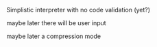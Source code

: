 Simplistic interpreter with no code validation (yet?)

maybe later there will be user input

maybe later a compression mode
